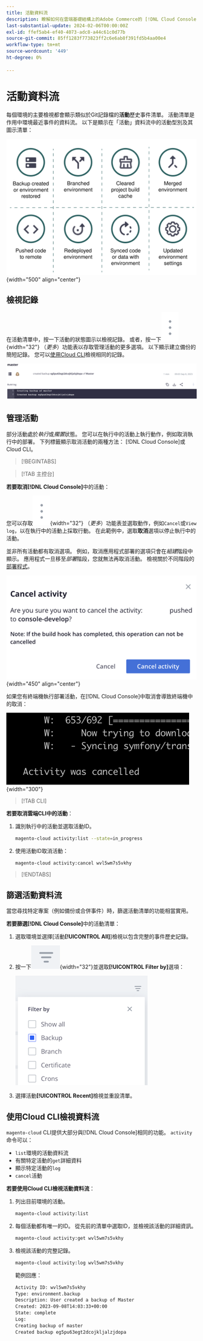 ```yaml
---
title: 活動資料流
description: 瞭解如何在雲端基礎結構上的Adobe Commerce的 [!DNL Cloud Console] 或Cloud CLI中讀取活動資料流。
last-substantial-update: 2024-02-06T00:00:00Z
exl-id: ffef5ab4-ef40-4073-adc8-a44c61c0d77b
source-git-commit: 85ff1283f773823ff2c6e6ab8f391fd5b4aa00e4
workflow-type: tm+mt
source-wordcount: '449'
ht-degree: 0%

---
```


# 活動資料流

每個環境的主要檢視都會顯示類似於Git記錄檔的&#x200B;**活動**&#x200B;歷史事件清單。 活動清單是作用中環境最近事件的資料流。 以下是顯示在「活動」資料流中的活動型別及其圖示清單：

![活動型別](../../assets/activity-types.svg){width="500" align="center"}

## 檢視記錄

在活動清單中，按一下活動的狀態圖示以檢視記錄。 或者，按一下![更多](../../assets/icon-more.png){width="32"} （_更多_）功能表以存取管理活動的更多選項。 以下顯示建立備份的簡短記錄。 您可以[使用Cloud CLI](#activity-stream-with-cloud-cli)檢視相同的記錄。

![記錄檢視](../../assets/log-view.png)

## 管理活動

部分活動處於&#x200B;_執行_&#x200B;或&#x200B;_擱置_&#x200B;狀態。 您可以在執行中的活動上執行動作，例如取消執行中的部署。 下列標籤顯示取消活動的兩種方法： [!DNL Cloud Console]或Cloud CLI。

>[!BEGINTABS]

>[!TAB 主控台]

**若要取消[!DNL Cloud Console]**&#x200B;中的活動：

您可以存取![更多](../../assets/icon-more.png){width="32"} （_更多_）功能表並選取動作，例如`Cancel`或`View log`，以在執行中的活動上採取行動。 在此範例中，選取&#x200B;**取消**&#x200B;選項以停止執行中的活動。

並非所有活動都有取消選項。 例如，取消應用程式部署的選項只會在&#x200B;_組建_&#x200B;階段中顯示。 應用程式一旦移至&#x200B;_部署_&#x200B;階段，您就無法再取消活動。 檢視關於不同階段的[部署程式](../deploy/process.md)。

![取消活動](../../assets/activity-icons/cancel-activity.png){width="450" align="center"}

如果您有終端機執行部署活動，在[!DNL Cloud Console]中取消會導致終端機中的取消：

![已取消終端機中的活動](../../assets/activity-icons/activity-cancelled.png){width="300"}

>[!TAB CLI]

**若要取消雲端CLI中的活動**：

1. 識別執行中的活動並選取活動ID。

   ```bash
   magento-cloud activity:list --state=in_progress
   ```

1. 使用活動ID取消活動：

   ```bash
   magento-cloud activity:cancel wvl5wm7s5vkhy
   ```

>[!ENDTABS]

## 篩選活動資料流

當您尋找特定專案（例如備份或合併事件）時，篩選活動清單的功能相當實用。

**若要篩選[!DNL Cloud Console]**&#x200B;中的活動清單：

1. 選取環境並選擇[活動&#x200B;**[!UICONTROL All]**]檢視以包含完整的事件歷史記錄。

1. 按一下![篩選依據](../../assets/icon-filterby.png){width="32"}並選取&#x200B;**[!UICONTROL Filter by]**&#x200B;選項：

   ![篩選活動](../../assets/activity-filter.png)

1. 選擇活動&#x200B;**[!UICONTROL Recent]**&#x200B;檢視並重設清單。

## 使用Cloud CLI檢視資料流

`magento-cloud` CLI提供大部分與[!DNL Cloud Console]相同的功能。 `activity`命令可以：

- `list`環境的活動資料流
- 有關特定活動的`get`詳細資料
- 顯示特定活動的`log`
- `cancel`活動

**若要使用Cloud CLI檢視活動資料流**：

1. 列出目前環境的活動。

   ```bash
   magento-cloud activity:list
   ```

1. 每個活動都有唯一的ID。 從先前的清單中選取ID，並檢視該活動的詳細資訊。

   ```bash
   magento-cloud activity:get wvl5wm7s5vkhy
   ```

1. 檢視該活動的完整記錄。

   ```bash
   magento-cloud activity:log wvl5wm7s5vkhy
   ```

   範例回應：

   ```bash
   Activity ID: wvl5wm7s5vkhy
   Type: environment.backup
   Description: User created a backup of Master
   Created: 2023-09-08T14:03:33+00:00
   State: complete
   Log:
   Creating backup of master
   Created backup eg5pu63egt2dcojkljalzjdopa
   ```
